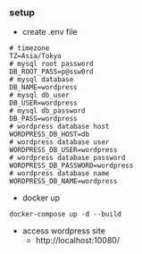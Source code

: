 ### setup

- create .env file

```
# timezone
TZ=Asia/Tokyo
# mysql root password
DB_ROOT_PASS=p@ssw0rd
# mysql database
DB_NAME=wordpress
# mysql db_user
DB_USER=wordpress
# mysql db_password
DB_PASS=wordpress
# wordpress database host
WORDPRESS_DB_HOST=db
# wordpress database user
WORDPRESS_DB_USER=wordpress
# wordpress database password
WORDPRESS_DB_PASSWORD=wordpress
# wordpress database name
WORDPRESS_DB_NAME=wordpress
```

- docker up

```
docker-compose up -d --build
```

- access wordpress site
  - http://localhost:10080/
